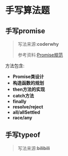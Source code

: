 # 手写算法题
## 手写promise

> 写法来源:**coderwhy**
> 
> 参考资料:[Promise规范](https://promisesaplus.com/)

方法包含:

- **Promise类设计**
- **构造函数的规划**
- **then方法的实现**
- **catch方法**
- **finally**
- **resolve/reject**
- **all/allSettled**
- **race/any**

## 手写typeof

> 写法来源:**bilibili**